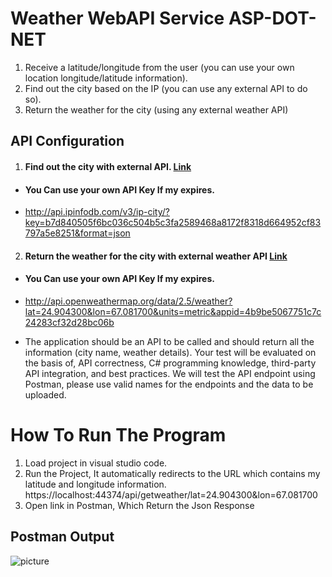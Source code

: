 # Weather WebAPI Service ASP-DOT-NET


1. Receive a latitude/longitude from the user (you can use your own location longitude/latitude information).
2. Find out the city based on the IP (you can use any external API to do so). 
3. Return the weather for the city (using any external weather API)

## API Configuration
1. #### Find out the city with external API. [Link](http://api.ipinfodb.com/v3/ip-city/?key=b7d840505f6bc036c504b5c3fa2589468a8172f8318d664952cf83797a5e8251&format=json)

-  #### You Can use your own API Key If my expires. 

- http://api.ipinfodb.com/v3/ip-city/?key=b7d840505f6bc036c504b5c3fa2589468a8172f8318d664952cf83797a5e8251&format=json


2. #### Return the weather for the city with external weather API [Link](http://api.openweathermap.org/data/2.5/weather?lat=24.904300&lon=67.081700&units=metric&appid=4b9be5067751c7c24283cf32d28bc06b)

-  #### You Can use your own API Key If my expires. 

- http://api.openweathermap.org/data/2.5/weather?lat=24.904300&lon=67.081700&units=metric&appid=4b9be5067751c7c24283cf32d28bc06b


- The application should be an API to be called and should return all the information (city name, weather details). 
Your test will be evaluated on the basis of, API correctness, C# programming knowledge, third-party API integration, and best practices.
We will test the API endpoint using Postman, please use valid names for the endpoints and the data to be uploaded.

# How To Run The Program

1. Load project in visual studio code.
2. Run the Project, It automatically redirects to the URL which contains my latitude and longitude information. https://localhost:44374/api/getweather/lat=24.904300&lon=67.081700
3. Open link in Postman, Which Return the Json Response

## Postman Output 
![picture](output.png)
